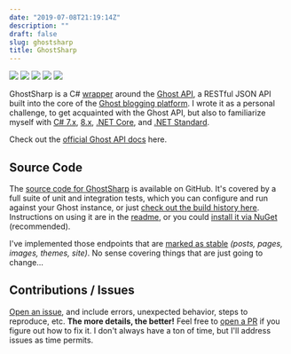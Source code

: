 ```yaml
---
date: "2019-07-08T21:19:14Z"
description: ""
draft: false
slug: ghostsharp
title: GhostSharp
---
```

![](https://github.com/grantwinney/GhostSharp/actions/workflows/dotnet.yml/badge.svg) ![](https://img.shields.io/nuget/v/GhostSharp.svg) ![](https://www.codefactor.io/repository/github/grantwinney/ghostsharp/badge) ![](https://www.codetriage.com/grantwinney/ghostsharp/badges/users.svg) ![](https://img.shields.io/github/languages/top/grantwinney/GhostSharp.svg)

GhostSharp is a C# [wrapper](https://grantwinney.com/what-is-an-api-wrapper/) around the [Ghost API](https://docs.ghost.org/content-api/), a RESTful JSON API built into the core of the [Ghost blogging platform](https://ghost.org/). I wrote it as a personal challenge, to get acquainted with the Ghost API, but also to familiarize myself with [C# 7.x](https://docs.microsoft.com/en-us/dotnet/csharp/whats-new/csharp-7), [8.x](https://docs.microsoft.com/en-us/dotnet/csharp/whats-new/csharp-8), [.NET Core](https://docs.microsoft.com/en-us/dotnet/core/about), and [.NET Standard](https://devblogs.microsoft.com/dotnet/introducing-net-standard/).

Check out the [official Ghost API docs](https://docs.ghost.org/api/) here.

## Source Code

The [source code for GhostSharp](https://github.com/grantwinney/GhostSharp) is available on GitHub. It's covered by a full suite of unit and integration tests, which you can configure and run against your Ghost instance, or just [check out the build history here](https://travis-ci.org/github/grantwinney/GhostSharp/builds). Instructions on using it are in the [readme](https://github.com/grantwinney/GhostSharp), or you could [install it via NuGet](https://www.nuget.org/packages/GhostSharp/) (recommended).

I've implemented those endpoints that are [marked as stable](https://docs.ghost.org/admin-api/#endpoints) _(posts, pages, images, themes, site)_. No sense covering things that are just going to change...

## Contributions / Issues

[Open an issue](https://github.com/grantwinney/GhostSharp/issues/new), and include errors, unexpected behavior, steps to reproduce, etc. **The more details, the better!** Feel free to [open a PR](https://github.com/grantwinney/GhostSharp/compare) if you figure out how to fix it. I don't always have a ton of time, but I'll address issues as time permits.